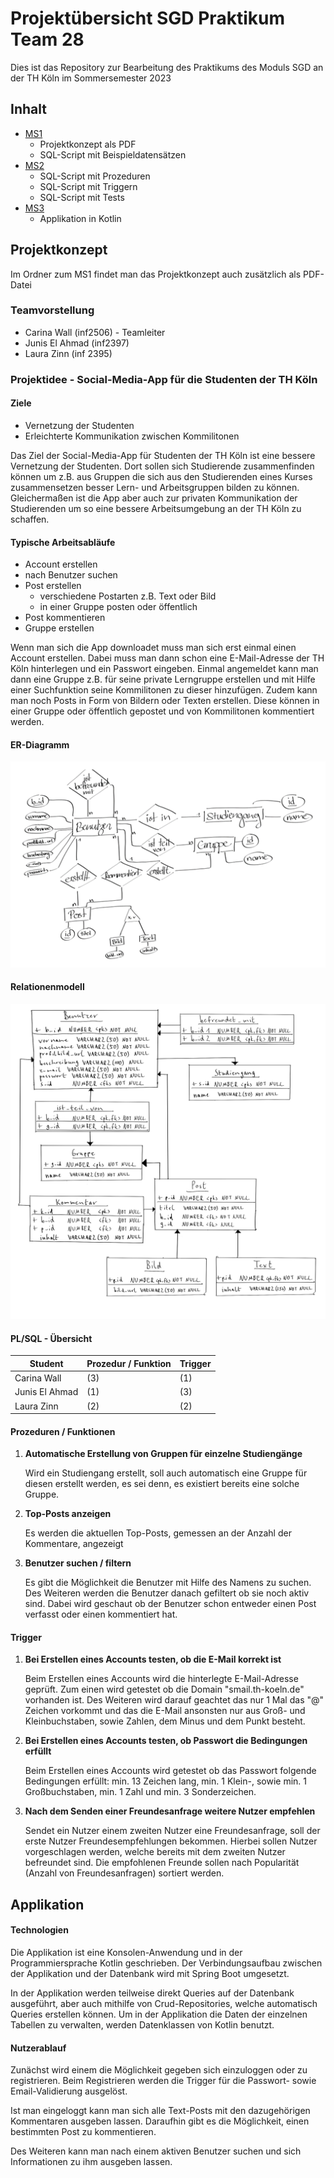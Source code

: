 # Projektübersicht SGD Praktikum Team 28

Dies ist das Repository zur Bearbeitung des Praktikums des Moduls SGD an der TH Köln im Sommersemester 2023

## Inhalt
- [MS1](./src/main/ms1)
  - Projektkonzept als PDF
  - SQL-Script mit Beispieldatensätzen
- [MS2](./src/main/ms2)
  - SQL-Script mit Prozeduren
  - SQL-Script mit Triggern
  - SQL-Script mit Tests
- [MS3](./src/main/ms3)
  - Applikation in Kotlin

## Projektkonzept
Im Ordner zum MS1 findet man das Projektkonzept auch zusätzlich als PDF-Datei

### Teamvorstellung
- Carina Wall (inf2506) - Teamleiter
- Junis El Ahmad (inf2397)
- Laura Zinn (inf 2395)

### Projektidee - Social-Media-App für die Studenten der TH Köln

#### Ziele
- Vernetzung der Studenten
- Erleichterte Kommunikation zwischen Kommilitonen

Das Ziel der Social-Media-App für Studenten der TH Köln ist eine bessere Vernetzung der Studenten. Dort sollen sich
Studierende zusammenfinden können um z.B. aus Gruppen die sich aus den Studierenden eines Kurses zusammensetzen besser
Lern- und Arbeitsgruppen bilden zu können. Gleichermaßen ist die App aber auch zur privaten Kommunikation der Studierenden
um so eine bessere Arbeitsumgebung an der TH Köln zu schaffen.

#### Typische Arbeitsabläufe
- Account erstellen
- nach Benutzer suchen
- Post erstellen
  - verschiedene Postarten z.B. Text oder Bild
  - in einer Gruppe posten oder öffentlich
- Post kommentieren
- Gruppe erstellen

Wenn man sich die App downloadet muss man sich erst einmal einen Account erstellen. Dabei muss man dann schon eine
E-Mail-Adresse der TH Köln hinterlegen und ein Passwort eingeben. Einmal angemeldet kann man dann eine Gruppe z.B. für 
seine private Lerngruppe erstellen und mit Hilfe einer Suchfunktion seine Kommilitonen zu dieser hinzufügen. Zudem kann 
man noch Posts in Form von Bildern oder Texten erstellen. Diese können in einer Gruppe oder öffentlich gepostet und von
Kommilitonen kommentiert werden.

#### ER-Diagramm
![ER-Diagramm](./src/main/ms1/diagramme/er_diagramm.png "ER-Diagramm")

#### Relationenmodell
![Relationenmodell](./src/main/ms1/diagramme/relationenmodell.png "Relationenmodell")


#### PL/SQL - Übersicht

| Student | Prozedur / Funktion | Trigger |
| --- |---------------------|---------|
| Carina Wall | (3)                 | (1)     |
| Junis El Ahmad | (1)                 | (3)     |
| Laura Zinn | (2)                 | (2)     |

#### Prozeduren / Funktionen
1. **Automatische Erstellung von Gruppen für einzelne Studiengänge**

    Wird ein Studiengang erstellt, soll auch automatisch eine Gruppe für diesen
    erstellt werden, es sei denn, es existiert bereits eine solche Gruppe.

2. **Top-Posts anzeigen**

    Es werden die aktuellen Top-Posts, gemessen an der Anzahl der Kommentare, angezeigt


3. **Benutzer suchen / filtern**

    Es gibt die Möglichkeit die Benutzer mit Hilfe des Namens zu suchen. Des Weiteren werden die Benutzer danach
   gefiltert ob sie noch aktiv sind. Dabei wird geschaut ob der Benutzer schon entweder einen Post
   verfasst oder einen kommentiert hat.

    

#### Trigger
1. **Bei Erstellen eines Accounts testen, ob die E-Mail korrekt ist**
  
    Beim Erstellen eines Accounts wird die hinterlegte E-Mail-Adresse geprüft. Zum einen wird getestet ob die Domain
   "smail.th-koeln.de" vorhanden ist. Des Weiteren wird darauf geachtet das nur 1 Mal das "@" Zeichen vorkommt und das 
    die E-Mail ansonsten nur aus Groß- und Kleinbuchstaben, sowie Zahlen, dem Minus und dem Punkt besteht.


2. **Bei Erstellen eines Accounts testen, ob Passwort die Bedingungen erfüllt**

    Beim Erstellen eines Accounts wird getestet ob das Passwort folgende Bedingungen erfüllt: min. 13 Zeichen lang, min. 
1 Klein-, sowie min. 1 Großbuchstaben, min. 1 Zahl und min. 3 Sonderzeichen.


3. **Nach dem Senden einer Freundesanfrage weitere Nutzer empfehlen**
    
    Sendet ein Nutzer einem zweiten Nutzer eine Freundesanfrage, soll der erste
    Nutzer Freundesempfehlungen bekommen. Hierbei sollen Nutzer vorgeschlagen werden,
    welche bereits mit dem zweiten Nutzer befreundet sind. Die empfohlenen Freunde
    sollen nach Popularität (Anzahl von Freundesanfragen) sortiert werden.

## Applikation

#### Technologien

Die Applikation ist eine Konsolen-Anwendung und in der Programmiersprache Kotlin geschrieben. Der Verbindungsaufbau
zwischen der Applikation und der Datenbank wird mit Spring Boot umgesetzt. 

In der Applikation werden teilweise direkt Queries auf der Datenbank ausgeführt, 
aber auch mithilfe von Crud-Repositories, welche automatisch Queries erstellen können.
Um in der Applikation die Daten der einzelnen Tabellen zu verwalten, werden Datenklassen von Kotlin benutzt.

#### Nutzerablauf

Zunächst wird einem die Möglichkeit gegeben sich einzuloggen oder zu registrieren. Beim Registrieren werden die Trigger
für die Passwort- sowie Email-Validierung ausgelöst.

Ist man eingeloggt kann man sich alle Text-Posts mit den dazugehörigen Kommentaren ausgeben lassen.
Daraufhin gibt es die Möglichkeit, einen bestimmten Post zu kommentieren.

Des Weiteren kann man nach einem aktiven Benutzer suchen und sich Informationen zu ihm ausgeben
lassen.